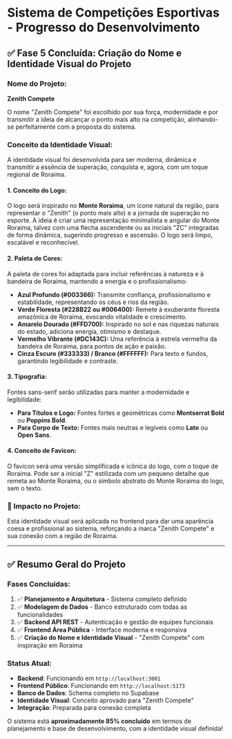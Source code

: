 # Sistema de Competições Esportivas - Progresso do Desenvolvimento

## ✅ Fase 5 Concluída: Criação do Nome e Identidade Visual do Projeto

### Nome do Projeto:

**Zenith Compete**

O nome "Zenith Compete" foi escolhido por sua força, modernidade e por transmitir a ideia de alcançar o ponto mais alto na competição, alinhando-se perfeitamente com a proposta do sistema.

### Conceito da Identidade Visual:

A identidade visual foi desenvolvida para ser moderna, dinâmica e transmitir a essência de superação, conquista e, agora, com um toque regional de Roraima.

#### 1. Conceito do Logo:

O logo será inspirado no **Monte Roraima**, um ícone natural da região, para representar o "Zenith" (o ponto mais alto) e a jornada de superação no esporte. A ideia é criar uma representação minimalista e angular do Monte Roraima, talvez com uma flecha ascendente ou as iniciais "ZC" integradas de forma dinâmica, sugerindo progresso e ascensão. O logo será limpo, escalável e reconhecível.

#### 2. Paleta de Cores:

A paleta de cores foi adaptada para incluir referências à natureza e à bandeira de Roraima, mantendo a energia e o profissionalismo:

*   **Azul Profundo (#003366):** Transmite confiança, profissionalismo e estabilidade, representando os céus e rios da região.
*   **Verde Floresta (#228B22 ou #006400):** Remete à exuberante floresta amazônica de Roraima, evocando vitalidade e crescimento.
*   **Amarelo Dourado (#FFD700):** Inspirado no sol e nas riquezas naturais do estado, adiciona energia, otimismo e destaque.
*   **Vermelho Vibrante (#DC143C):** Uma referência à estrela vermelha da bandeira de Roraima, para pontos de ação e paixão.
*   **Cinza Escuro (#333333) / Branco (#FFFFFF):** Para texto e fundos, garantindo legibilidade e contraste.

#### 3. Tipografia:

Fontes sans-serif serão utilizadas para manter a modernidade e legibilidade:

*   **Para Títulos e Logo:** Fontes fortes e geométricas como **Montserrat Bold** ou **Poppins Bold**.
*   **Para Corpo de Texto:** Fontes mais neutras e legíveis como **Lato** ou **Open Sans**.

#### 4. Conceito de Favicon:

O favicon será uma versão simplificada e icônica do logo, com o toque de Roraima. Pode ser a inicial "Z" estilizada com um pequeno detalhe que remeta ao Monte Roraima, ou o símbolo abstrato do Monte Roraima do logo, sem o texto.

### 🚀 Impacto no Projeto:

Esta identidade visual será aplicada no frontend para dar uma aparência coesa e profissional ao sistema, reforçando a marca "Zenith Compete" e sua conexão com a região de Roraima.

---

## ✅ Resumo Geral do Projeto

### Fases Concluídas:
1. ✅ **Planejamento e Arquitetura** - Sistema completo definido
2. ✅ **Modelagem de Dados** - Banco estruturado com todas as funcionalidades
3. ✅ **Backend API REST** - Autenticação e gestão de equipes funcionais
4. ✅ **Frontend Área Pública** - Interface moderna e responsiva
5. ✅ **Criação do Nome e Identidade Visual** - "Zenith Compete" com inspiração em Roraima

### Status Atual:
- **Backend**: Funcionando em `http://localhost:3001`
- **Frontend Público**: Funcionando em `http://localhost:5173`
- **Banco de Dados**: Schema completo no Supabase
- **Identidade Visual**: Conceito aprovado para "Zenith Compete"
- **Integração**: Preparada para conexão completa

O sistema está **aproximadamente 85% concluído** em termos de planejamento e base de desenvolvimento, com a identidade visual definida!
